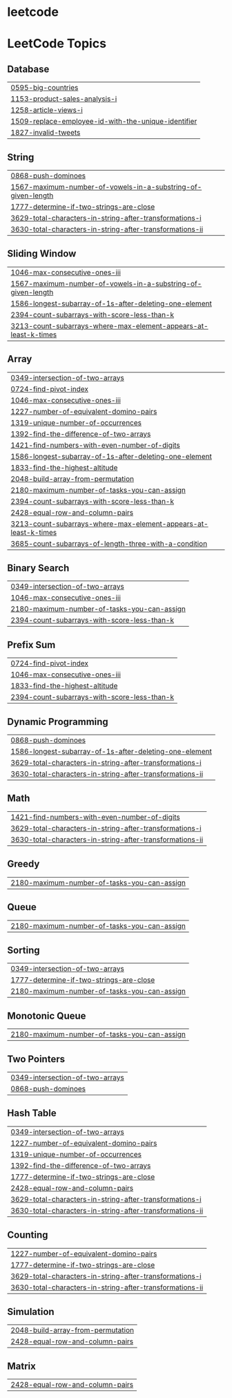 # leetcode
<!---LeetCode Topics Start-->
# LeetCode Topics
## Database
|  |
| ------- |
| [0595-big-countries](https://github.com/PSAnsa/leetcode/tree/master/0595-big-countries) |
| [1153-product-sales-analysis-i](https://github.com/PSAnsa/leetcode/tree/master/1153-product-sales-analysis-i) |
| [1258-article-views-i](https://github.com/PSAnsa/leetcode/tree/master/1258-article-views-i) |
| [1509-replace-employee-id-with-the-unique-identifier](https://github.com/PSAnsa/leetcode/tree/master/1509-replace-employee-id-with-the-unique-identifier) |
| [1827-invalid-tweets](https://github.com/PSAnsa/leetcode/tree/master/1827-invalid-tweets) |
## String
|  |
| ------- |
| [0868-push-dominoes](https://github.com/PSAnsa/leetcode/tree/master/0868-push-dominoes) |
| [1567-maximum-number-of-vowels-in-a-substring-of-given-length](https://github.com/PSAnsa/leetcode/tree/master/1567-maximum-number-of-vowels-in-a-substring-of-given-length) |
| [1777-determine-if-two-strings-are-close](https://github.com/PSAnsa/leetcode/tree/master/1777-determine-if-two-strings-are-close) |
| [3629-total-characters-in-string-after-transformations-i](https://github.com/PSAnsa/leetcode/tree/master/3629-total-characters-in-string-after-transformations-i) |
| [3630-total-characters-in-string-after-transformations-ii](https://github.com/PSAnsa/leetcode/tree/master/3630-total-characters-in-string-after-transformations-ii) |
## Sliding Window
|  |
| ------- |
| [1046-max-consecutive-ones-iii](https://github.com/PSAnsa/leetcode/tree/master/1046-max-consecutive-ones-iii) |
| [1567-maximum-number-of-vowels-in-a-substring-of-given-length](https://github.com/PSAnsa/leetcode/tree/master/1567-maximum-number-of-vowels-in-a-substring-of-given-length) |
| [1586-longest-subarray-of-1s-after-deleting-one-element](https://github.com/PSAnsa/leetcode/tree/master/1586-longest-subarray-of-1s-after-deleting-one-element) |
| [2394-count-subarrays-with-score-less-than-k](https://github.com/PSAnsa/leetcode/tree/master/2394-count-subarrays-with-score-less-than-k) |
| [3213-count-subarrays-where-max-element-appears-at-least-k-times](https://github.com/PSAnsa/leetcode/tree/master/3213-count-subarrays-where-max-element-appears-at-least-k-times) |
## Array
|  |
| ------- |
| [0349-intersection-of-two-arrays](https://github.com/PSAnsa/leetcode/tree/master/0349-intersection-of-two-arrays) |
| [0724-find-pivot-index](https://github.com/PSAnsa/leetcode/tree/master/0724-find-pivot-index) |
| [1046-max-consecutive-ones-iii](https://github.com/PSAnsa/leetcode/tree/master/1046-max-consecutive-ones-iii) |
| [1227-number-of-equivalent-domino-pairs](https://github.com/PSAnsa/leetcode/tree/master/1227-number-of-equivalent-domino-pairs) |
| [1319-unique-number-of-occurrences](https://github.com/PSAnsa/leetcode/tree/master/1319-unique-number-of-occurrences) |
| [1392-find-the-difference-of-two-arrays](https://github.com/PSAnsa/leetcode/tree/master/1392-find-the-difference-of-two-arrays) |
| [1421-find-numbers-with-even-number-of-digits](https://github.com/PSAnsa/leetcode/tree/master/1421-find-numbers-with-even-number-of-digits) |
| [1586-longest-subarray-of-1s-after-deleting-one-element](https://github.com/PSAnsa/leetcode/tree/master/1586-longest-subarray-of-1s-after-deleting-one-element) |
| [1833-find-the-highest-altitude](https://github.com/PSAnsa/leetcode/tree/master/1833-find-the-highest-altitude) |
| [2048-build-array-from-permutation](https://github.com/PSAnsa/leetcode/tree/master/2048-build-array-from-permutation) |
| [2180-maximum-number-of-tasks-you-can-assign](https://github.com/PSAnsa/leetcode/tree/master/2180-maximum-number-of-tasks-you-can-assign) |
| [2394-count-subarrays-with-score-less-than-k](https://github.com/PSAnsa/leetcode/tree/master/2394-count-subarrays-with-score-less-than-k) |
| [2428-equal-row-and-column-pairs](https://github.com/PSAnsa/leetcode/tree/master/2428-equal-row-and-column-pairs) |
| [3213-count-subarrays-where-max-element-appears-at-least-k-times](https://github.com/PSAnsa/leetcode/tree/master/3213-count-subarrays-where-max-element-appears-at-least-k-times) |
| [3685-count-subarrays-of-length-three-with-a-condition](https://github.com/PSAnsa/leetcode/tree/master/3685-count-subarrays-of-length-three-with-a-condition) |
## Binary Search
|  |
| ------- |
| [0349-intersection-of-two-arrays](https://github.com/PSAnsa/leetcode/tree/master/0349-intersection-of-two-arrays) |
| [1046-max-consecutive-ones-iii](https://github.com/PSAnsa/leetcode/tree/master/1046-max-consecutive-ones-iii) |
| [2180-maximum-number-of-tasks-you-can-assign](https://github.com/PSAnsa/leetcode/tree/master/2180-maximum-number-of-tasks-you-can-assign) |
| [2394-count-subarrays-with-score-less-than-k](https://github.com/PSAnsa/leetcode/tree/master/2394-count-subarrays-with-score-less-than-k) |
## Prefix Sum
|  |
| ------- |
| [0724-find-pivot-index](https://github.com/PSAnsa/leetcode/tree/master/0724-find-pivot-index) |
| [1046-max-consecutive-ones-iii](https://github.com/PSAnsa/leetcode/tree/master/1046-max-consecutive-ones-iii) |
| [1833-find-the-highest-altitude](https://github.com/PSAnsa/leetcode/tree/master/1833-find-the-highest-altitude) |
| [2394-count-subarrays-with-score-less-than-k](https://github.com/PSAnsa/leetcode/tree/master/2394-count-subarrays-with-score-less-than-k) |
## Dynamic Programming
|  |
| ------- |
| [0868-push-dominoes](https://github.com/PSAnsa/leetcode/tree/master/0868-push-dominoes) |
| [1586-longest-subarray-of-1s-after-deleting-one-element](https://github.com/PSAnsa/leetcode/tree/master/1586-longest-subarray-of-1s-after-deleting-one-element) |
| [3629-total-characters-in-string-after-transformations-i](https://github.com/PSAnsa/leetcode/tree/master/3629-total-characters-in-string-after-transformations-i) |
| [3630-total-characters-in-string-after-transformations-ii](https://github.com/PSAnsa/leetcode/tree/master/3630-total-characters-in-string-after-transformations-ii) |
## Math
|  |
| ------- |
| [1421-find-numbers-with-even-number-of-digits](https://github.com/PSAnsa/leetcode/tree/master/1421-find-numbers-with-even-number-of-digits) |
| [3629-total-characters-in-string-after-transformations-i](https://github.com/PSAnsa/leetcode/tree/master/3629-total-characters-in-string-after-transformations-i) |
| [3630-total-characters-in-string-after-transformations-ii](https://github.com/PSAnsa/leetcode/tree/master/3630-total-characters-in-string-after-transformations-ii) |
## Greedy
|  |
| ------- |
| [2180-maximum-number-of-tasks-you-can-assign](https://github.com/PSAnsa/leetcode/tree/master/2180-maximum-number-of-tasks-you-can-assign) |
## Queue
|  |
| ------- |
| [2180-maximum-number-of-tasks-you-can-assign](https://github.com/PSAnsa/leetcode/tree/master/2180-maximum-number-of-tasks-you-can-assign) |
## Sorting
|  |
| ------- |
| [0349-intersection-of-two-arrays](https://github.com/PSAnsa/leetcode/tree/master/0349-intersection-of-two-arrays) |
| [1777-determine-if-two-strings-are-close](https://github.com/PSAnsa/leetcode/tree/master/1777-determine-if-two-strings-are-close) |
| [2180-maximum-number-of-tasks-you-can-assign](https://github.com/PSAnsa/leetcode/tree/master/2180-maximum-number-of-tasks-you-can-assign) |
## Monotonic Queue
|  |
| ------- |
| [2180-maximum-number-of-tasks-you-can-assign](https://github.com/PSAnsa/leetcode/tree/master/2180-maximum-number-of-tasks-you-can-assign) |
## Two Pointers
|  |
| ------- |
| [0349-intersection-of-two-arrays](https://github.com/PSAnsa/leetcode/tree/master/0349-intersection-of-two-arrays) |
| [0868-push-dominoes](https://github.com/PSAnsa/leetcode/tree/master/0868-push-dominoes) |
## Hash Table
|  |
| ------- |
| [0349-intersection-of-two-arrays](https://github.com/PSAnsa/leetcode/tree/master/0349-intersection-of-two-arrays) |
| [1227-number-of-equivalent-domino-pairs](https://github.com/PSAnsa/leetcode/tree/master/1227-number-of-equivalent-domino-pairs) |
| [1319-unique-number-of-occurrences](https://github.com/PSAnsa/leetcode/tree/master/1319-unique-number-of-occurrences) |
| [1392-find-the-difference-of-two-arrays](https://github.com/PSAnsa/leetcode/tree/master/1392-find-the-difference-of-two-arrays) |
| [1777-determine-if-two-strings-are-close](https://github.com/PSAnsa/leetcode/tree/master/1777-determine-if-two-strings-are-close) |
| [2428-equal-row-and-column-pairs](https://github.com/PSAnsa/leetcode/tree/master/2428-equal-row-and-column-pairs) |
| [3629-total-characters-in-string-after-transformations-i](https://github.com/PSAnsa/leetcode/tree/master/3629-total-characters-in-string-after-transformations-i) |
| [3630-total-characters-in-string-after-transformations-ii](https://github.com/PSAnsa/leetcode/tree/master/3630-total-characters-in-string-after-transformations-ii) |
## Counting
|  |
| ------- |
| [1227-number-of-equivalent-domino-pairs](https://github.com/PSAnsa/leetcode/tree/master/1227-number-of-equivalent-domino-pairs) |
| [1777-determine-if-two-strings-are-close](https://github.com/PSAnsa/leetcode/tree/master/1777-determine-if-two-strings-are-close) |
| [3629-total-characters-in-string-after-transformations-i](https://github.com/PSAnsa/leetcode/tree/master/3629-total-characters-in-string-after-transformations-i) |
| [3630-total-characters-in-string-after-transformations-ii](https://github.com/PSAnsa/leetcode/tree/master/3630-total-characters-in-string-after-transformations-ii) |
## Simulation
|  |
| ------- |
| [2048-build-array-from-permutation](https://github.com/PSAnsa/leetcode/tree/master/2048-build-array-from-permutation) |
| [2428-equal-row-and-column-pairs](https://github.com/PSAnsa/leetcode/tree/master/2428-equal-row-and-column-pairs) |
## Matrix
|  |
| ------- |
| [2428-equal-row-and-column-pairs](https://github.com/PSAnsa/leetcode/tree/master/2428-equal-row-and-column-pairs) |
<!---LeetCode Topics End-->